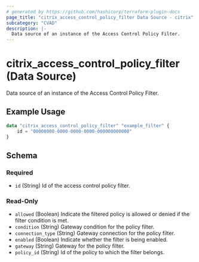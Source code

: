 ```yaml
---
# generated by https://github.com/hashicorp/terraform-plugin-docs
page_title: "citrix_access_control_policy_filter Data Source - citrix"
subcategory: "CVAD"
description: |-
  Data source of an instance of the Access Control Policy Filter.
---
```


# citrix_access_control_policy_filter (Data Source)

Data source of an instance of the Access Control Policy Filter.

## Example Usage

```terraform
data "citrix_access_control_policy_filter" "example_filter" {
    id = "00000000-0000-0000-0000-000000000000"
}
```

<!-- schema generated by tfplugindocs -->
## Schema

### Required

- `id` (String) Id of the access control policy filter.

### Read-Only

- `allowed` (Boolean) Indicate the filtered policy is allowed or denied if the filter condition is met.
- `condition` (String) Gateway condition for the policy filter.
- `connection_type` (String) Gateway connection for the policy filter.
- `enabled` (Boolean) Indicate whether the filter is being enabled.
- `gateway` (String) Gateway for the policy filter.
- `policy_id` (String) Id of the policy to which the filter belongs.